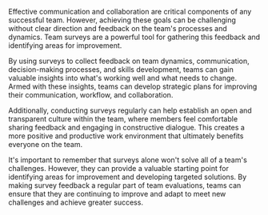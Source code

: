 

Effective communication and collaboration are critical components of any successful team. However, achieving these goals can be challenging without clear direction and feedback on the team's processes and dynamics. Team surveys are a powerful tool for gathering this feedback and identifying areas for improvement.

By using surveys to collect feedback on team dynamics, communication, decision-making processes, and skills development, teams can gain valuable insights into what's working well and what needs to change. Armed with these insights, teams can develop strategic plans for improving their communication, workflow, and collaboration.

Additionally, conducting surveys regularly can help establish an open and transparent culture within the team, where members feel comfortable sharing feedback and engaging in constructive dialogue. This creates a more positive and productive work environment that ultimately benefits everyone on the team.

It's important to remember that surveys alone won't solve all of a team's challenges. However, they can provide a valuable starting point for identifying areas for improvement and developing targeted solutions. By making survey feedback a regular part of team evaluations, teams can ensure that they are continuing to improve and adapt to meet new challenges and achieve greater success.
